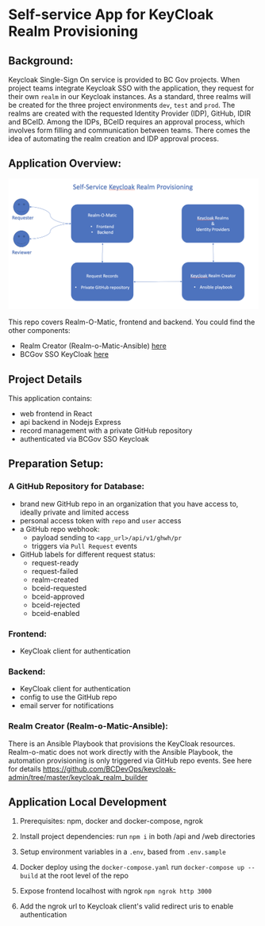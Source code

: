 # Self-service App for KeyCloak Realm Provisioning

## Background:
Keycloak Single-Sign On service is provided to BC Gov projects. When project teams integrate Keycloak SSO with the application, they request for their own `realm` in our Keycloak instances. As a standard, three realms will be created for the three project environments `dev`, `test` and `prod`. The realms are created with the requested Identity Provider (IDP), GitHub, IDIR and BCeID. Among the IDPs, BCeID requires an approval process, which involves form filling and communication between teams. There comes the idea of automating the realm creation and IDP approval process.

## Application Overview:
![Alt Text](overview.png)

This repo covers Realm-O-Matic, frontend and backend.
You could find the other components:
- Realm Creator (Realm-o-Matic-Ansible) [here](https://github.com/BCDevOps/keycloak-admin/tree/master/keycloak_realm_builder)
- BCGov SSO KeyCloak [here](https://github.com/bcgov/ocp-sso)

## Project Details
This application contains:
- web frontend in React
- api backend in Nodejs Express
- record management with a private GitHub repository
- authenticated via BCGov SSO Keycloak

## Preparation Setup:

### A GitHub Repository for Database:
- brand new GitHub repo in an organization that you have access to, ideally private and limited access
- personal access token with `repo` and `user` access
- a GitHub repo webhook:
  - payload sending to `<app_url>/api/v1/ghwh/pr`
  - triggers via `Pull Request` events
- GitHub labels for different request status:
  - request-ready
  - request-failed
  - realm-created
  - bceid-requested
  - bceid-approved
  - bceid-rejected
  - bceid-enabled

### Frontend:
- KeyCloak client for authentication

### Backend:
- KeyCloak client for authentication
- config to use the GitHub repo
- email server for notifications

### Realm Creator (Realm-o-Matic-Ansible):
There is an Ansible Playbook that provisions the KeyCloak resources. Realm-o-matic does not work directly with the Ansible Playbook, the automation provisioning is only triggered via GitHub repo events. See here for details https://github.com/BCDevOps/keycloak-admin/tree/master/keycloak_realm_builder


## Application Local Development
1. Prerequisites: npm, docker and docker-compose, ngrok

2. Install project dependencies:
run `npm i` in both /api and /web directories

3. Setup environment variables in a `.env`, based from `.env.sample`

4. Docker deploy using the `docker-compose.yaml`
run `docker-compose up --build` at the root level of the repo 

5. Expose frontend localhost with ngrok `npm ngrok http 3000`

6. Add the ngrok url to Keycloak client's valid redirect uris to enable authentication
